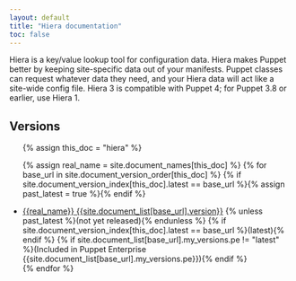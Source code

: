 ```yaml
---
layout: default
title: "Hiera documentation"
toc: false
---
```


Hiera is a key/value lookup tool for configuration data. Hiera makes Puppet better by keeping site-specific data out of your manifests. Puppet classes can request whatever data they need, and your Hiera data will act like a site-wide config file. Hiera 3 is compatible with Puppet 4; for Puppet 3.8 or earlier, use Hiera 1.

## Versions

<ul>
{% assign this_doc = "hiera" %}

{% assign real_name = site.document_names[this_doc] %}
{% for base_url in site.document_version_order[this_doc] %}
{% if site.document_version_index[this_doc].latest == base_url %}{% assign past_latest = true %}{% endif %}
<li>
<a href="{{base_url}}">{{real_name}} {{site.document_list[base_url].version}}</a>
{% unless past_latest %}(not yet released){% endunless %}
{% if site.document_version_index[this_doc].latest == base_url %}(latest){% endif %}
{% if site.document_list[base_url].my_versions.pe != "latest" %}(Included in Puppet Enterprise {{site.document_list[base_url].my_versions.pe}}){% endif %}
</li>
{% endfor %}
</ul>
